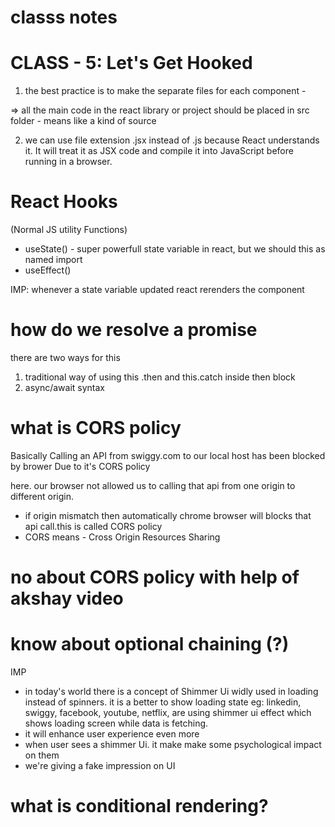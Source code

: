 # classs notes
# CLASS - 5: Let's Get Hooked

1) the best practice is to make the separate files for each component - 

=> all the main code in the react library or project should be placed in src folder - means like a kind of source

2) we can use file extension  .jsx instead of .js because React understands it. It will treat it as JSX code and compile it into JavaScript before running in a browser.

# React Hooks
(Normal JS utility Functions)
- useState() - super powerfull state variable in react, but we should this as named import
- useEffect()

IMP: whenever a state variable updated react rerenders the component


# how do we resolve a promise

there are two ways for this
1) traditional way of using this .then and this.catch inside then block
2) async/await syntax

# what is CORS policy 
Basically Calling an API from swiggy.com to our local host has been blocked by brower Due to it's CORS policy

here. our browser not allowed us to calling that api from one origin to different origin. 
- if origin mismatch then automatically chrome browser will blocks that api call.this is called CORS policy
- CORS means - Cross Origin Resources Sharing 


# no about CORS policy with help of akshay video
# know about optional chaining (?)

IMP
- in today's world there is a concept of Shimmer Ui widly used in loading instead of spinners. it is a better to show loading state 
eg: linkedin, swiggy, facebook, youtube, netflix, are using shimmer ui effect which shows loading screen while data is fetching.
- it will enhance user experience even more
- when user sees a shimmer Ui. it make make some psychological impact on them
- we're giving a fake impression on UI

# what is conditional rendering?

